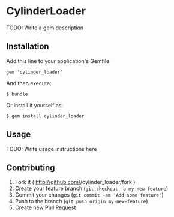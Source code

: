# CylinderLoader

TODO: Write a gem description

## Installation

Add this line to your application's Gemfile:

    gem 'cylinder_loader'

And then execute:

    $ bundle

Or install it yourself as:

    $ gem install cylinder_loader

## Usage

TODO: Write usage instructions here

## Contributing

1. Fork it ( http://github.com/<my-github-username>/cylinder_loader/fork )
2. Create your feature branch (`git checkout -b my-new-feature`)
3. Commit your changes (`git commit -am 'Add some feature'`)
4. Push to the branch (`git push origin my-new-feature`)
5. Create new Pull Request
